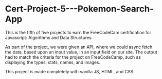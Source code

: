 # Cert-Project-5---Pokemon-Search-App

This is the fifth of five projects to earn the FreeCodeCam certification for Javascript: Algorithms and Data Structures.

As part of the project, we were given an API, where we could async fetch the data, based upon an input value, in an input field on our site. 
The output had to match the criteria for the project on FreeCodeCamp, such as displaying the types, stats, names, and images.

This project is made completely with vanilla JS, HTML, and CSS.
